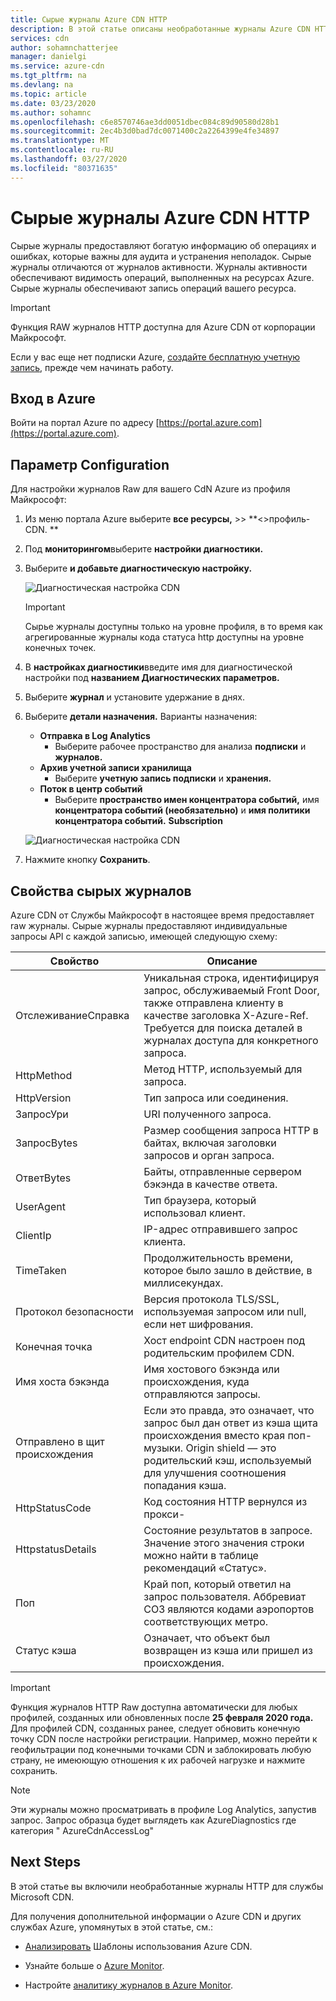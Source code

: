 ```yaml
---
title: Сырые журналы Azure CDN HTTP
description: В этой статье описаны необработанные журналы Azure CDN HTTP.
services: cdn
author: sohamnchatterjee
manager: danielgi
ms.service: azure-cdn
ms.tgt_pltfrm: na
ms.devlang: na
ms.topic: article
ms.date: 03/23/2020
ms.author: sohamnc
ms.openlocfilehash: c6e8570746ae3dd0051dbec084c89d90580d28b1
ms.sourcegitcommit: 2ec4b3d0bad7dc0071400c2a2264399e4fe34897
ms.translationtype: MT
ms.contentlocale: ru-RU
ms.lasthandoff: 03/27/2020
ms.locfileid: "80371635"
---
```

# <a name="azure-cdn-http-raw-logs"></a>Сырые журналы Azure CDN HTTP
Сырые журналы предоставляют богатую информацию об операциях и ошибках, которые важны для аудита и устранения неполадок. Сырые журналы отличаются от журналов активности. Журналы активности обеспечивают видимость операций, выполненных на ресурсах Azure. Сырые журналы обеспечивают запись операций вашего ресурса.

> [!IMPORTANT]
> Функция RAW журналов HTTP доступна для Azure CDN от корпорации Майкрософт.

Если у вас еще нет подписки Azure, [создайте бесплатную учетную запись](https://azure.microsoft.com/free/?WT.mc_id=A261C142F), прежде чем начинать работу. 

## <a name="sign-in-to-azure"></a>Вход в Azure

Войти на портал Azure по адресу [https://portal.azure.com](https://portal.azure.com).

## <a name="configuration"></a>Параметр Configuration

Для настройки журналов Raw для вашего CdN Azure из профиля Майкрософт: 

1. Из меню портала Azure выберите **все ресурсы,** >> **\<>профиль- CDN. **

2. Под **мониторингом**выберите **настройки диагностики.**

3. Выберите **и добавьте диагностическую настройку.**

    ![Диагностическая настройка CDN](./media/cdn-raw-logs/raw-logs-01.png)

    > [!IMPORTANT]
    > Сырье журналы доступны только на уровне профиля, в то время как агрегированные журналы кода статуса http доступны на уровне конечных точек.

4. В **настройках диагностики**введите имя для диагностической настройки под **названием Диагностических параметров.**

5. Выберите **журнал** и установите удержание в днях.

6. Выберите **детали назначения.** Варианты назначения:
    * **Отправка в Log Analytics**
        * Выберите рабочее пространство для анализа **подписки** и **журналов.**
    * **Архив учетной записи хранилища**
        * Выберите **учетную запись подписки** и **хранения.**
    * **Поток в центр событий**
        * Выберите **пространство имен концентратора событий,** имя **концентратора событий (необязательно)** и **имя политики концентратора событий.** **Subscription**

    ![Диагностическая настройка CDN](./media/cdn-raw-logs/raw-logs-02.png)

7. Нажмите кнопку **Сохранить**.

## <a name="raw-logs-properties"></a>Свойства сырых журналов

Azure CDN от Службы Майкрософт в настоящее время предоставляет raw журналы. Сырые журналы предоставляют индивидуальные запросы API с каждой записью, имеющей следующую схему: 

| Свойство              | Описание                                                                                                                                                                                          |
|-----------------------|------------------------------------------------------------------------------------------------------------------------------------------------------------------------------------------------------|
| ОтслеживаниеСправка     | Уникальная строка, идентифицируя запрос, обслуживаемый Front Door, также отправлена клиенту в качестве заголовка X-Azure-Ref. Требуется для поиска деталей в журналах доступа для конкретного запроса. |
| HttpMethod            | Метод HTTP, используемый для запроса.                                                                                                                                                                     |
| HttpVersion           | Тип запроса или соединения.                                                                                                                                                                   |
| ЗапросУри            | URI полученного запроса.                                                                                                                                                                         |
| ЗапросBytes          | Размер сообщения запроса HTTP в байтах, включая заголовки запросов и орган запроса.                                                                                                   |
| ОтветBytes         | Байты, отправленные сервером бэкэнда в качестве ответа.                                                                                                                                                    |
| UserAgent             | Тип браузера, который использовал клиент.                                                                                                                                                               |
| ClientIp              | IP-адрес отправившего запрос клиента.                                                                                                                                                  |
| TimeTaken             | Продолжительность времени, которое было зашло в действие, в миллисекундах.                                                                                                                                            |
| Протокол безопасности      | Версия протокола TLS/SSL, используемая запросом или null, если нет шифрования.                                                                                                                           |
| Конечная точка              | Хост endpoint CDN настроен под родительским профилем CDN.                                                                                                                                   |
| Имя хоста бэкэнда     | Имя хостового бэкэнда или происхождения, куда отправляются запросы.                                                                                                                                |
| Отправлено в щит происхождения | Если это правда, это означает, что запрос был дан ответ из кэша щита происхождения вместо края поп-музыки. Origin shield — это родительский кэш, используемый для улучшения соотношения попадания кэша.                                       |
| HttpStatusCode        | Код состояния HTTP вернулся из прокси-                                                                                                                                                        |
| HttpstatusDetails     | Состояние результатов в запросе. Значение этого значения строки можно найти в таблице рекомендаций «Статус».                                                                                              |
| Поп                   | Край поп, который ответил на запрос пользователя. Аббревиат СОЗ являются кодами аэропортов соответствующих метро.                                                                                   |
| Статус кэша          | Означает, что объект был возвращен из кэша или пришел из происхождения.                                                                                                             |
> [!IMPORTANT]
> Функция журналов HTTP Raw доступна автоматически для любых профилей, созданных или обновленных после **25 февраля 2020 года.** Для профилей CDN, созданных ранее, следует обновить конечную точку CDN после настройки регистрации. Например, можно перейти к геофильтрации под конечными точками CDN и заблокировать любую страну, не имеюющую отношения к их рабочей нагрузке и нажмите сохранить. 

> [!NOTE]
> Эти журналы можно просматривать в профиле Log Analytics, запустив запрос. Запрос образца будет выглядеть как AzureDiagnostics где категория " AzureCdnAccessLog"

## <a name="next-steps"></a>Next Steps
В этой статье вы включили необработанные журналы HTTP для службы Microsoft CDN.

Для получения дополнительной информации о Azure CDN и других службах Azure, упомянутых в этой статье, см.:

* [Анализировать](cdn-log-analysis.md) Шаблоны использования Azure CDN.

* Узнайте больше о [Azure Monitor](https://docs.microsoft.com/azure/azure-monitor/overview).

* Настройте [аналитику журналов в Azure Monitor](https://docs.microsoft.com/azure/azure-monitor/log-query/get-started-portal).
